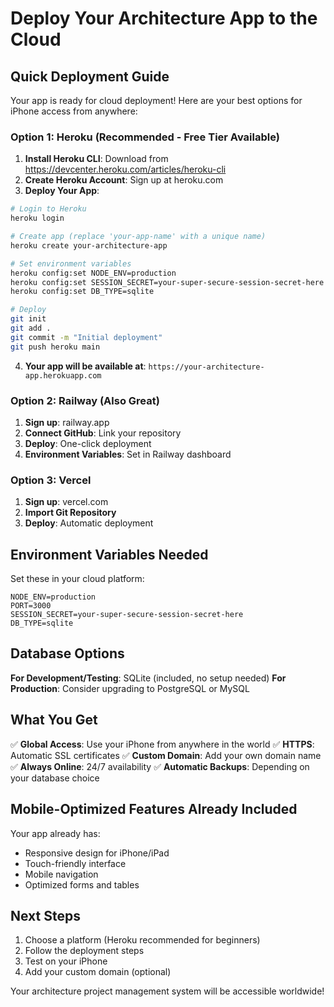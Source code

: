 # Deploy Your Architecture App to the Cloud

## Quick Deployment Guide

Your app is ready for cloud deployment! Here are your best options for iPhone access from anywhere:

### Option 1: Heroku (Recommended - Free Tier Available)

1. **Install Heroku CLI**: Download from https://devcenter.heroku.com/articles/heroku-cli
2. **Create Heroku Account**: Sign up at heroku.com
3. **Deploy Your App**:

```bash
# Login to Heroku
heroku login

# Create app (replace 'your-app-name' with a unique name)
heroku create your-architecture-app

# Set environment variables
heroku config:set NODE_ENV=production
heroku config:set SESSION_SECRET=your-super-secure-session-secret-here
heroku config:set DB_TYPE=sqlite

# Deploy
git init
git add .
git commit -m "Initial deployment"
git push heroku main
```

4. **Your app will be available at**: `https://your-architecture-app.herokuapp.com`

### Option 2: Railway (Also Great)

1. **Sign up**: railway.app
2. **Connect GitHub**: Link your repository
3. **Deploy**: One-click deployment
4. **Environment Variables**: Set in Railway dashboard

### Option 3: Vercel

1. **Sign up**: vercel.com
2. **Import Git Repository**
3. **Deploy**: Automatic deployment

## Environment Variables Needed

Set these in your cloud platform:

```
NODE_ENV=production
PORT=3000
SESSION_SECRET=your-super-secure-session-secret-here
DB_TYPE=sqlite
```

## Database Options

**For Development/Testing**: SQLite (included, no setup needed)
**For Production**: Consider upgrading to PostgreSQL or MySQL

## What You Get

✅ **Global Access**: Use your iPhone from anywhere in the world
✅ **HTTPS**: Automatic SSL certificates
✅ **Custom Domain**: Add your own domain name
✅ **Always Online**: 24/7 availability
✅ **Automatic Backups**: Depending on your database choice

## Mobile-Optimized Features Already Included

Your app already has:
- Responsive design for iPhone/iPad
- Touch-friendly interface
- Mobile navigation
- Optimized forms and tables

## Next Steps

1. Choose a platform (Heroku recommended for beginners)
2. Follow the deployment steps
3. Test on your iPhone
4. Add your custom domain (optional)

Your architecture project management system will be accessible worldwide!
